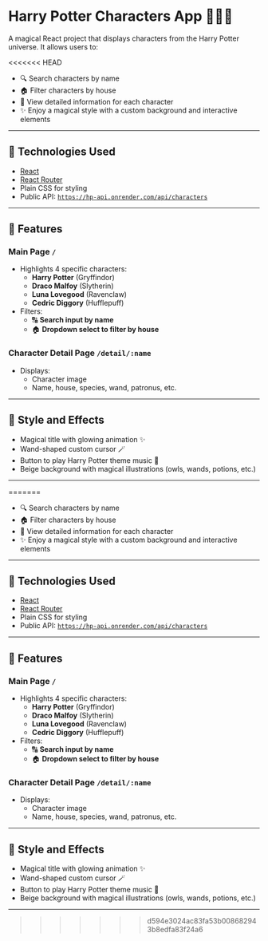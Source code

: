 # Harry Potter Characters App 🧙‍♂️✨

A magical React project that displays characters from the Harry Potter universe. It allows users to:

<<<<<<< HEAD
- 🔍 Search characters by name
- 🏠 Filter characters by house
- 📖 View detailed information for each character
- ✨ Enjoy a magical style with a custom background and interactive elements

---

## 🧩 Technologies Used

- [React](https://reactjs.org/)
- [React Router](https://reactrouter.com/)
- Plain CSS for styling
- Public API: [`https://hp-api.onrender.com/api/characters`](https://hp-api.onrender.com/api/characters)

---

## 🧪 Features

### Main Page `/`

- Highlights 4 specific characters:
  - **Harry Potter** (Gryffindor)
  - **Draco Malfoy** (Slytherin)
  - **Luna Lovegood** (Ravenclaw)
  - **Cedric Diggory** (Hufflepuff)
- Filters:
  - 🔠 **Search input by name**
  - 🏠 **Dropdown select to filter by house**

### Character Detail Page `/detail/:name`

- Displays:
  - Character image
  - Name, house, species, wand, patronus, etc.

---

## 🎨 Style and Effects

- Magical title with glowing animation ✨
- Wand-shaped custom cursor 🪄
- Button to play Harry Potter theme music 🎵
- Beige background with magical illustrations (owls, wands, potions, etc.)

---
=======
- 🔍 Search characters by name  
- 🏠 Filter characters by house  
- 📖 View detailed information for each character  
- ✨ Enjoy a magical style with a custom background and interactive elements  

---

## 🧩 Technologies Used

- [React](https://reactjs.org/)
- [React Router](https://reactrouter.com/)
- Plain CSS for styling
- Public API: [`https://hp-api.onrender.com/api/characters`](https://hp-api.onrender.com/api/characters)

---

## 🧪 Features

### Main Page `/`

- Highlights 4 specific characters:
  - **Harry Potter** (Gryffindor)
  - **Draco Malfoy** (Slytherin)
  - **Luna Lovegood** (Ravenclaw)
  - **Cedric Diggory** (Hufflepuff)
- Filters:
  - 🔠 **Search input by name**
  - 🏠 **Dropdown select to filter by house**

### Character Detail Page `/detail/:name`

- Displays:
  - Character image
  - Name, house, species, wand, patronus, etc.

---

## 🎨 Style and Effects

- Magical title with glowing animation ✨
- Wand-shaped custom cursor 🪄
- Button to play Harry Potter theme music 🎵
- Beige background with magical illustrations (owls, wands, potions, etc.)

---


>>>>>>> d594e3024ac83fa53b008682943b8edfa83f24a6
